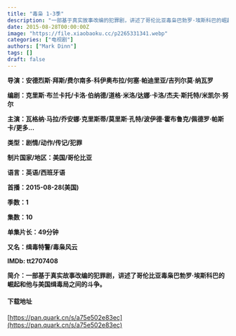 ```yaml
---
title: "毒枭 1-3季"
description: "一部基于真实故事改编的犯罪剧，讲述了哥伦比亚毒枭巴勃罗·埃斯科巴的崛起和他与美国缉毒局之间的斗争。"
date: 2015-08-28T00:00:00Z
image: "https://file.xiaobaoku.cc/p2265331341.webp"
categories: ["电视剧"]
authors: ["Mark Dinn"]
tags: []
draft: false
---
```


**导演：安德烈斯·拜斯/费尔南多·科伊奥布拉/何塞·帕迪里亚/吉列尔莫·纳瓦罗**

**编剧：克里斯·布兰卡托/卡洛·伯纳德/道格·米洛/达娜·卡洛/杰夫·斯托特/米凯尔·努尔**

**主演：瓦格纳·马拉/乔安娜·克里斯蒂/莫里斯·孔特/波伊德·霍布鲁克/佩德罗·帕斯卡/更多...**

**类型：剧情/动作/传记/犯罪**

**制片国家/地区：美国/哥伦比亚**

**语言：英语/西班牙语**

**首播：2015-08-28(美国)**

**季数：1**

**集数：10**

**单集片长：49分钟**

**又名：缉毒特警/毒枭风云**

**IMDb: tt2707408**

**简介：一部基于真实故事改编的犯罪剧，讲述了哥伦比亚毒枭巴勃罗·埃斯科巴的崛起和他与美国缉毒局之间的斗争。**

#### 下载地址

[https://pan.quark.cn/s/a75e502e83ec](https://pan.quark.cn/s/a75e502e83ec)
